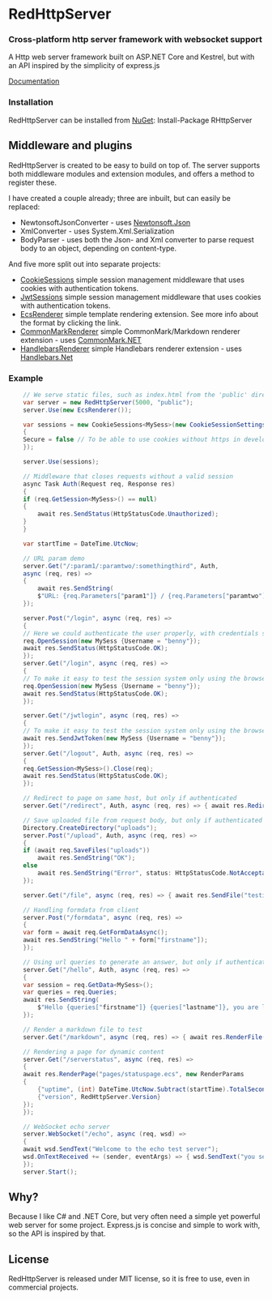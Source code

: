 # RedHttpServer
### Cross-platform http server framework with websocket support

A Http web server framework built on ASP.NET Core and Kestrel, but with an API inspired by the simplicity of express.js

[Documentation](https://rosenbjerg.dk/red/docs)

### Installation
RedHttpServer can be installed from [NuGet](https://www.nuget.org/packages/RHttpServer/): Install-Package RHttpServer

## Middleware and plugins
RedHttpServer is created to be easy to build on top of. 
The server supports both middleware modules and extension modules, and offers a method to register these. 

I have created a couple already; three are inbuilt, but can easily be replaced:

* NewtonsoftJsonConverter - uses [Newtonsoft.Json](https://github.com/JamesNK/Newtonsoft.Json)
* XmlConverter - uses System.Xml.Serialization
* BodyParser - uses both the Json- and Xml converter to parse request body to an object, depending on content-type.

And five more split out into separate projects:
- [CookieSessions](https://github.com/rosenbjerg/Red.CookieSessions) simple session management middleware that uses cookies with authentication tokens.
- [JwtSessions](https://github.com/rosenbjerg/Red.JwtSessions) simple session management middleware that uses cookies with authentication tokens.
- [EcsRenderer](https://github.com/rosenbjerg/Red.EcsRenderer) simple template rendering extension. See more info about the format by clicking the link.
- [CommonMarkRenderer](https://github.com/rosenbjerg/Red.CommonMarkRenderer) simple CommonMark/Markdown renderer extension - uses [CommonMark.NET](https://github.com/Knagis/CommonMark.NET)
- [HandlebarsRenderer](https://github.com/rosenbjerg/Red.HandlebarsRenderer) simple Handlebars renderer extension - uses [Handlebars.Net](https://github.com/rexm/Handlebars.Net)


### Example
```csharp
    // We serve static files, such as index.html from the 'public' directory
    var server = new RedHttpServer(5000, "public");
    server.Use(new EcsRenderer());

    var sessions = new CookieSessions<MySess>(new CookieSessionSettings(TimeSpan.FromDays(1))
    {
	Secure = false // To be able to use cookies without https in development
    });

    server.Use(sessions);

    // Middleware that closes requests without a valid session
    async Task Auth(Request req, Response res)
    {
	if (req.GetSession<MySess>() == null)
	{
	    await res.SendStatus(HttpStatusCode.Unauthorized);
	}
    }

    var startTime = DateTime.UtcNow;

    // URL param demo
    server.Get("/:param1/:paramtwo/:somethingthird", Auth,
	async (req, res) =>
	{
	    await res.SendString(
		$"URL: {req.Parameters["param1"]} / {req.Parameters["paramtwo"]} / {req.Parameters["somethingthird"]}");
	});

    server.Post("/login", async (req, res) =>
    {
	// Here we could authenticate the user properly, with credentials sent in a form, or similar
	req.OpenSession(new MySess {Username = "benny"});
	await res.SendStatus(HttpStatusCode.OK);
    });
    server.Get("/login", async (req, res) =>
    {
	// To make it easy to test the session system only using the browser and no credentials
	req.OpenSession(new MySess {Username = "benny"});
	await res.SendStatus(HttpStatusCode.OK);
    });

    server.Get("/jwtlogin", async (req, res) =>
    {
	// To make it easy to test the session system only using the browser and no credentials
	await res.SendJwtToken(new MySess {Username = "benny"});
    });
    server.Get("/logout", Auth, async (req, res) =>
    {
	req.GetSession<MySess>().Close(req);
	await res.SendStatus(HttpStatusCode.OK);
    });

    // Redirect to page on same host, but only if authenticated
    server.Get("/redirect", Auth, async (req, res) => { await res.Redirect("/redirect/test/here"); });

    // Save uploaded file from request body, but only if authenticated
    Directory.CreateDirectory("uploads");
    server.Post("/upload", Auth, async (req, res) =>
    {
	if (await req.SaveFiles("uploads"))
	    await res.SendString("OK");
	else
	    await res.SendString("Error", status: HttpStatusCode.NotAcceptable);
    });

    server.Get("/file", async (req, res) => { await res.SendFile("testimg.jpeg"); });

    // Handling formdata from client
    server.Post("/formdata", async (req, res) =>
    {
	var form = await req.GetFormDataAsync();
	await res.SendString("Hello " + form["firstname"]);
    });

    // Using url queries to generate an answer, but only if authenticated
    server.Get("/hello", Auth, async (req, res) =>
    {
	var session = req.GetData<MySess>();
	var queries = req.Queries;
	await res.SendString(
	    $"Hello {queries["firstname"]} {queries["lastname"]}, you are logged in as {session.Username} - have a nice day");
    });

    // Render a markdown file to test 
    server.Get("/markdown", async (req, res) => { await res.RenderFile("markdown.md"); });

    // Rendering a page for dynamic content
    server.Get("/serverstatus", async (req, res) =>
    {
	await res.RenderPage("pages/statuspage.ecs", new RenderParams
	{
	    {"uptime", (int) DateTime.UtcNow.Subtract(startTime).TotalSeconds},
	    {"version", RedHttpServer.Version}
	});
    });

    // WebSocket echo server
    server.WebSocket("/echo", async (req, wsd) =>
    {
	await wsd.SendText("Welcome to the echo test server");
	wsd.OnTextReceived += (sender, eventArgs) => { wsd.SendText("you sent: " + eventArgs.Text); };
    });
    server.Start();
```

## Why?
Because I like C# and .NET Core, but very often need a simple yet powerful web server for some project. Express.js is concise and simple to work with, so the API is inspired by that.

## License
RedHttpServer is released under MIT license, so it is free to use, even in commercial projects.
